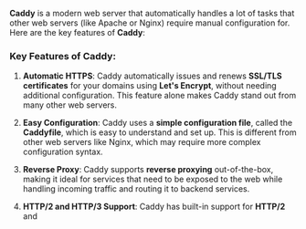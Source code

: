 **Caddy** is a modern web server that automatically handles a lot of tasks that other web servers (like Apache or Nginx) require manual configuration for. Here are the key features of **Caddy**:

### Key Features of Caddy:

1. **Automatic HTTPS**: Caddy automatically issues and renews **SSL/TLS certificates** for your domains using **Let's Encrypt**, without needing additional configuration. This feature alone makes Caddy stand out from many other web servers.
    
2. **Easy Configuration**: Caddy uses a **simple configuration file**, called the **Caddyfile**, which is easy to understand and set up. This is different from other web servers like Nginx, which may require more complex configuration syntax.
    
3. **Reverse Proxy**: Caddy supports **reverse proxying** out-of-the-box, making it ideal for services that need to be exposed to the web while handling incoming traffic and routing it to backend services.
    
4. **HTTP/2 and HTTP/3 Support**: Caddy has built-in support for **HTTP/2** and